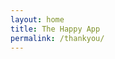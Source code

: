 ```yaml
---
layout: home
title: The Happy App
permalink: /thankyou/
---
```

<div class="page-3-content">
  <div class="page-3-container">
    <div id="my-thankyou-text" class="page-3-thankyou"></div>
    <div class="page-3-logo"></div>
  </div>
</div>
<script src="{{ site.baseurl }}/js/thankyou.js"></script>
